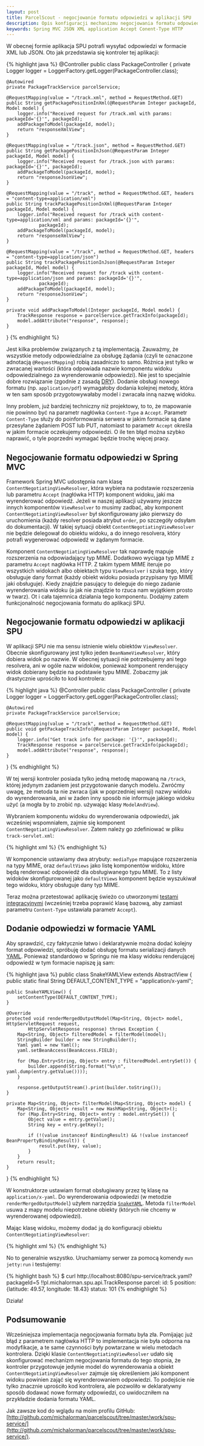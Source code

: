 ```yaml
---
layout: post
title: ParcelScout - negocjowanie formatu odpowiedzi w aplikacji SPU
description: Opis konfiguracji mechanizmu negocjowania formatu odpowiedzi w Spring MVC.
keywords: Spring MVC JSON XML application Accept Conent-Type HTTP
---
```

W obecnej formie aplikacja SPU potrafi wysyłać odpowiedzi w formacie XML lub JSON. Oto jak przedstawia się kontroler tej aplikacji:

{% highlight java %}
@Controller
public class PackageController {
    private Logger logger = LoggerFactory.getLogger(PackageController.class);

    @Autowired
    private PackageTrackService parcelService;

    @RequestMapping(value = "/track.xml", method = RequestMethod.GET)
    public String getPackagePositionInXml(@RequestParam Integer packageId, Model model) {
        logger.info("Received request for /track.xml with params: packageId='{}'", packageId);
        addPackageToModel(packageId, model);
        return "responseXmlView";
    }

    @RequestMapping(value = "/track.json", method = RequestMethod.GET)
    public String getPackagePositionInJson(@RequestParam Integer packageId, Model model) {
        logger.info("Received request for /track.json with params: packageId='{}'", packageId);
        addPackageToModel(packageId, model);
        return "responseJsonView";
    }

    @RequestMapping(value = "/track", method = RequestMethod.GET, headers = "content-type=application/xml")
    public String trackPackagePositionInXml(@RequestParam Integer packageId, Model model) {
        logger.info("Received request for /track with content-type=application/xml and params: packageId='{}'",
                packageId);
        addPackageToModel(packageId, model);
        return "responseXmlView";
    }

    @RequestMapping(value = "/track", method = RequestMethod.GET, headers = "content-type=application/json")
    public String trackPackagePositionInJson(@RequestParam Integer packageId, Model model) {
        logger.info("Received request for /track with content-type=application/json and params: packageId='{}'",
                packageId);
        addPackageToModel(packageId, model);
        return "responseJsonView";
    }

    private void addPackageToModel(Integer packageId, Model model) {
        TrackResponse response = parcelService.getTrackInfo(packageId);
        model.addAttribute("response", response);
    }

}
{% endhighlight %}

Jest kilka problemów związanych z tą implementacją. Zauważmy, że wszystkie metody odpowiedzialne za obsługę żądania (czyli te oznaczone adnotacją ``@RequestMapping``)
robią zasadniczo to samo. Różnica jest tylko w zwracanej wartości (która odpowiada nazwie komponentu widoku odpowiedzialnego za wyrenderowanie odpowiedzi). Nie jest
to specjalnie dobre rozwiązanie (zgodnie z zasadą [DRY](http://pl.wikipedia.org/wiki/DRY)). Dodanie obsługi nowego formatu (np. ``application/pdf``) wymagałoby dodania
kolejnej metody, która w ten sam sposób przygotowywałaby model i zwracała inną nazwę widoku.

Inny problem, już bardziej techniczny niż projektowy, to to, że mapowanie nie powinno być na parametr nagłówka ``Content-Type`` a ``Accept``. Parametr ``Content-Type``
służy do poinformowania serwera w jakim formacie są dane przesyłane żądaniem POST lub PUT, natomiast to parametr ``Accept`` określa w jakim formacie oczekujemy
odpowiedzi. O ile ten błąd można szybko naprawić, o tyle poprzedni wymagać będzie trochę więcej pracy.

## Negocjowanie formatu odpowiedzi w Spring MVC

Framework Spring MVC udostępnia nam klasę ``ContentNegotiatingViewResolver``, która wybiera na podstawie rozszerzenia lub parametru ``Accept`` (nagłówka HTTP) komponent
widoku, jaki ma wyrenderować odpowiedź. Jeżeli w naszej aplikacji używamy jeszcze innych komponentów ``ViewResolver`` to musimy zadbać, aby komponent
``ContentNegotiatingViewResolver`` był skonfigurowany jako pierwszy do uruchomienia (każdy resolver posiada atrybut ``order``, po szczegóły odsyłam do dokumentacji).
W takiej sytuacji obiekt ``ContentNegotiatingViewResolver`` nie będzie delegował do obiektu widoku, a do innego resolvera, który potrafi wygenerować odpowiedź
w żądanym formacie.

Komponent ``ContentNegotiatingViewResolver`` tak naprawdę mapuje rozszerzenia na odpowiadający typ MIME. Dodatkowo wyciąga typ MIME z parametru ``Accept`` nagłówka HTTP.
Z takim typem MIME iteruje po wszystkich widokach albo obiektach typu ``ViewResolver`` i szuka tego, który obsługuje dany format (każdy obiekt widoku posiada
przypisany typ MIME jaki obsługuje). Kiedy znajdzie pasujący to deleguje do niego zadanie wyrenderowania widoku (a jak nie znajdzie to rzuca nam wyjątkiem prosto w
twarz). Ot i cała tajemnica działania tego komponentu. Dodajmy zatem funkcjonalność negocjowania formatu do aplikacji SPU.

## Negocjowanie formatu odpowiedzi w aplikacji SPU

W aplikacji SPU nie ma sensu istnienie wielu obiektów ``ViewResolver``. Obecnie skonfigurowany jest tylko jeden ``BeanNameViewResolver``, który dobiera widok po
nazwie. W obecnej sytuacji nie potrzebujemy ani tego resolvera, ani w ogóle nazw widoków, ponieważ komponent renderujący widok dobierany będzie na podstawie typu
MIME. Zobaczmy jak drastycznie uprościło to kod kontrolera:

{% highlight java %}
@Controller
public class PackageController {
    private Logger logger = LoggerFactory.getLogger(PackageController.class);

    @Autowired
    private PackageTrackService parcelService;

    @RequestMapping(value = "/track", method = RequestMethod.GET)
    public void getPackageTrackInfo(@RequestParam Integer packageId, Model model) {
        logger.info("Get track info for package: '{}'", packageId);
        TrackResponse response = parcelService.getTrackInfo(packageId);
        model.addAttribute("response", response);
    }
}
{% endhighlight %}

W tej wersji kontroler posiada tylko jedną metodę mapowaną na ``/track``, której jedynym zadaniem jest przygotowanie danych modelu. Zwróćmy uwagę, że metoda ta
nie zwraca (jak w poprzedniej wersji) nazwy widoku do wyrenderowania, ani w żaden inny sposób nie informuje jakiego widoku użyć (a mogła by to zrobić np. używając
klasy ``ModelAndView``).

Wybraniem komponentu widoku do wyrenderowania odpowiedzi, jak wcześniej wspomniałem, zajmie się komponent ``ContentNegotiatingViewResolver``. Zatem należy go
zdefiniować w pliku ``track-servlet.xml``:

{% highlight xml %}
<bean id="contentNegotiationResolver" class="org.springframework.web.servlet.view.ContentNegotiatingViewResolver">
    <property name="mediaTypes">
        <map>
            <entry key="xml" value="application/xml" />
            <entry key="json" value="application/json" />
        </map>
    </property>
    <property name="defaultViews">
        <list>
            <bean class="org.springframework.web.servlet.view.json.MappingJacksonJsonView" />
            <bean class="org.springframework.web.servlet.view.xml.MarshallingView">
                <constructor-arg>
                    <bean class="org.springframework.oxm.xstream.XStreamMarshaller">
                        <property name="autodetectAnnotations" value="true" />
                    </bean>
                </constructor-arg>
            </bean>
        </list>
    </property>
</bean>
{% endhighlight %}

W komponencie ustawiamy dwa atrybuty: ``mediaType`` mapujące rozszerzenia na typy MIME, oraz ``defaultViews`` jako listę komponentów widoku, które będą
renderować odpowiedź dla obsługiwanego typu MIME. To z listy widoków skonfigurowanej jako ``defaultViews`` komponent będzie wyszukiwał tego widoku, który obsługuje
dany typ MIME.

Teraz można przetestować aplikację świeżo co utworzonymi [testami integracyjnymi](/blog/2010/09/parcelscout-testy-integracyjne-aplikacji-spu/) (wcześniej
trzeba poprawić klasę bazową, aby zamiast parametru ``Content-Type`` ustawiała parametr ``Accept``).

## Dodanie odpowiedzi w formacie YAML

Aby sprawdzić, czy faktycznie łatwo i deklaratywnie można dodać kolejny format odpowiedzi, spróbuję dodać obsługę formatu serializacji danych [YAML](http://en.wikipedia.org/wiki/YAML).
Ponieważ standardowo w Springu nie ma klasy widoku renderującej odpowiedź w tym formacie napiszę ją sam:

{% highlight java %}
public class SnakeYAMLView extends AbstractView {
    public static final String DEFAULT_CONTENT_TYPE = "application/x-yaml";

    public SnakeYAMLView() {
        setContentType(DEFAULT_CONTENT_TYPE);
    }

    @Override
    protected void renderMergedOutputModel(Map<String, Object> model, HttpServletRequest request,
            HttpServletResponse response) throws Exception {
        Map<String, Object> filteredModel = filterModel(model);
        StringBuilder builder = new StringBuilder();
        Yaml yaml = new Yaml();
        yaml.setBeanAccess(BeanAccess.FIELD);

        for (Map.Entry<String, Object> entry : filteredModel.entrySet()) {
            builder.append(String.format("%s\n", yaml.dump(entry.getValue())));
        }

        response.getOutputStream().print(builder.toString());
    }

    private Map<String, Object> filterModel(Map<String, Object> model) {
        Map<String, Object> result = new HashMap<String, Object>();
        for (Map.Entry<String, Object> entry : model.entrySet()) {
            Object value = entry.getValue();
            String key = entry.getKey();

            if (!(value instanceof BindingResult) && !(value instanceof BeanPropertyBindingResult)) {
                result.put(key, value);
            }
        }
        return result;
    }
}
{% endhighlight %}

W konstruktorze ustawiam format obsługiwany przez tę klasę na ``application/x-yaml``. Do wyrenderowania odpowiedzi (w metodzie ``renderMergedOutputModel``) użyłem narzędzia
[``SnakeYAML``](http://code.google.com/p/snakeyaml/). Metoda ``filterModel`` usuwa z mapy modelu niepotrzebne obiekty (których nie chcemy w wyrenderowanej odpowiedzi).

Mając klasę widoku, możemy dodać ją do konfiguracji obiektu ``ContentNegotiatingViewResolver``:

{% highlight xml %}
<bean id="contentNegotiationResolver" class="org.springframework.web.servlet.view.ContentNegotiatingViewResolver">
    <property name="mediaTypes">
        <map>
            <entry key="xml" value="application/xml" />
            <entry key="json" value="application/json" />
            <entry key="yaml" value="application/x-yaml" />
        </map>
    </property>
    <property name="defaultViews">
        <list>
            <bean class="org.springframework.web.servlet.view.json.MappingJacksonJsonView" />
            <bean class="org.springframework.web.servlet.view.xml.MarshallingView">
                <constructor-arg>
                    <bean class="org.springframework.oxm.xstream.XStreamMarshaller">
                        <property name="autodetectAnnotations" value="true" />
                    </bean>
                </constructor-arg>
            </bean>
            <bean class="pl.michalorman.springframework.web.servlet.view.yaml.SnakeYAMLView" />
        </list>
    </property>
</bean>
{% endhighlight %}

No to generalnie wszystko. Uruchamiamy serwer za pomocą komendy ``mvn jetty:run`` i testujemy:

{% highlight bash %}
$ curl http://localhost:8080/spu-service/track.yaml?packageId=5
!!pl.michalorman.spu.api.TrackResponse
parcel:
  id: 5
  position: {latitude: 49.57, longitude: 18.43}
status: 101
{% endhighlight %}

Działa!

## Podsumowanie

Wcześniejsza implementacja negocjowania formatu była zła. Pomijając już błąd z parametrem nagłówka HTTP to implementacja nie była odporna na modyfikacje, a te same
czynności były powtarzane w wielu metodach kontrolera. Dzięki klasie ``ContentNegotiatingViewResolver`` udało się skonfigurować mechanizm negocjowania formatu do tego
stopnia, że kontroler przygotowuje jedynie model do wyrenderowania a obiekt ``ContentNegotiatingViewResolver`` zajmuje się określeniem jaki komponent widoku powinien
zająć się wyrenderowaniem odpowiedzi. To podejście nie tylko znacznie uprościło kod kontrolera, ale pozwoliło w deklaratywny sposób dodawać nowe formaty odpowiedzi,
co uwidoczniłem na przykładzie dodania formatu YAML.

Jak zawsze kod do wglądu na moim profilu GitHub: [http://github.com/michalorman/parcelscout/tree/master/work/spu-service/](http://github.com/michalorman/parcelscout/tree/master/work/spu-service/).
